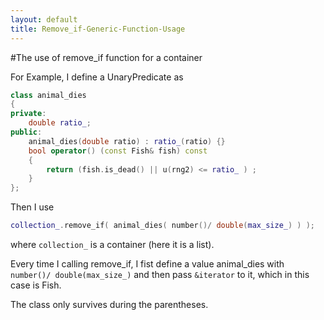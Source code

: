 ```yaml
---
layout: default
title: Remove_if-Generic-Function-Usage
---
```


#The use of remove_if function for a container

For Example, I define a UnaryPredicate as 


```c++
class animal_dies
{
private:
    double ratio_;
public:
    animal_dies(double ratio) : ratio_(ratio) {}
    bool operator() (const Fish& fish) const
    {
        return (fish.is_dead() || u(rng2) <= ratio_ ) ;
    }
};

```

Then I use 

```c++
collection_.remove_if( animal_dies( number()/ double(max_size_) ) );
```
where ```collection_``` is a container (here it is a list). 

Every time I calling remove_if, I fist define a value animal_dies with ```number()/ double(max_size_)``` and then pass ```&iterator``` to it, which in this case is Fish. 

The class only survives during the parentheses. 



